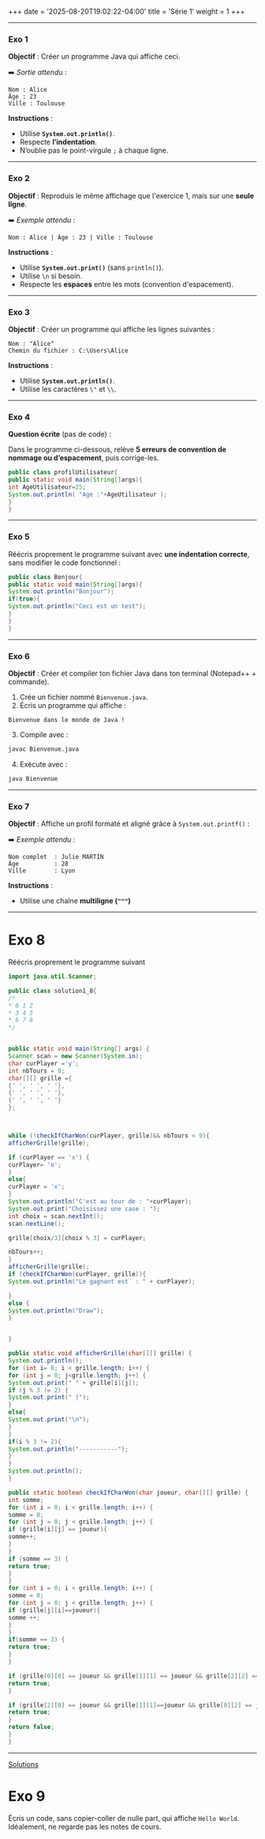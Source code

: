 +++
date = '2025-08-20T19:02:22-04:00'
title = 'Série 1'
weight = 1
+++



---

### Exo 1

**Objectif** : Créer un programme Java qui affiche ceci.

➡️ *Sortie attendu* :

```
Nom : Alice
Âge : 23
Ville : Toulouse
```

**Instructions** :

* Utilise **`System.out.println()`**.
* Respecte **l’indentation**.
* N’oublie pas le point-virgule `;` à chaque ligne.



---

### Exo 2

**Objectif** : Reproduis le même affichage que l'exercice 1, mais sur une **seule ligne**.

➡️ *Exemple attendu* :

```
Nom : Alice | Âge : 23 | Ville : Toulouse
```

**Instructions** :

* Utilise **`System.out.print()`** (sans `println()`).
* Utilise `\n` si besoin.
* Respecte les **espaces** entre les mots (convention d'espacement).



---

### Exo 3

**Objectif** : Créer un programme qui affiche les lignes suivantes :

```
Nom : "Alice"
Chemin du fichier : C:\Users\Alice
```

**Instructions** :

* Utilise **`System.out.println()`**.
* Utilise les caractères `\"` et `\\`.



---

### Exo 4

**Question écrite** (pas de code) :

Dans le programme ci-dessous, relève **5 erreurs de convention de nommage ou d’espacement**, puis corrige-les.

```java
public class profilUtilisateur{
public static void main(String[]args){
int AgeUtilisateur=25;
System.out.println( "Age :"+AgeUtilisateur );
}
}
```



---

### Exo 5

Réécris proprement le programme suivant avec **une indentation correcte**, sans modifier le code fonctionnel :

```java
public class Bonjour{
public static void main(String[]args){
System.out.println("Bonjour");
if(true){
System.out.println("Ceci est un test");
}
}
}
```



---

### Exo 6

**Objectif** : Créer et compiler ton fichier Java dans ton terminal (Notepad++ + commande).

1. Crée un fichier nommé `Bienvenue.java`.
2. Écris un programme qui affiche :

```
Bienvenue dans le monde de Java !
```

3. Compile avec :

```bash
javac Bienvenue.java
```

4. Exécute avec :

```bash
java Bienvenue
```



---

### Exo 7

**Objectif** : Affiche un profil formaté et aligné grâce à `System.out.printf()` :



➡️ *Exemple attendu* :

```
Nom complet  : Julie MARTIN
Âge          : 28
Ville        : Lyon
```

**Instructions** :

* Utilise une chaîne **multiligne (`"""`)** 

---

# Exo 8

Réécris proprement le programme suivant

```java
import java.util.Scanner;

public class solution1_8{
/*
* 0 1 2
* 3 4 5
* 6 7 8
*/


public static void main(String[] args) {
Scanner scan = new Scanner(System.in);
char curPlayer ='y';
int nbTours = 0;
char[][] grille ={
{' ', ' ', ' '},
{' ', ' ', ' '},
{' ', ' ', ' '}
};



while (!checkIfCharWon(curPlayer, grille)&& nbTours < 9){
afficherGrille(grille);

if (curPlayer == 'x') {
curPlayer= 'o';
}
else{
curPlayer = 'x';
}
System.out.println("C'est au tour de : "+curPlayer);
System.out.print("Choisissez une case : ");
int choix = scan.nextInt();
scan.nextLine();

grille[choix/3][choix % 3] = curPlayer;

nbTours++;
}
afficherGrille(grille);
if (checkIfCharWon(curPlayer, grille)){
System.out.println("Le gagnant est  : " + curPlayer);

}
else {
System.out.println("Draw");
}


}

public static void afficherGrille(char[][] grille) {
System.out.println();
for (int i= 0; i < grille.length; i++) {
for (int j = 0; j<grille.length; j++) {
System.out.print(" " + grille[i][j]);
if (j % 3 != 2) {
System.out.print(" |");
}
else{
System.out.print("\n");
}
}
if(i % 3 != 2){
System.out.println("-----------");
}
}
System.out.println();
}

public static boolean checkIfCharWon(char joueur, char[][] grille) {
int somme;
for (int i = 0; i < grille.length; i++) {
somme = 0;
for (int j = 0; j < grille.length; j++) {
if (grille[i][j] == joueur){
somme++;
}
}
if (somme == 3) {
return true;
}
}
for (int i = 0; i < grille.length; i++) {
somme = 0;
for (int j = 0; j < grille.length; j++) {
if (grille[j][i]==joueur){
somme ++;
}
}
if(somme == 3) {
return true;
}
}

if (grille[0][0] == joueur && grille[1][1] == joueur && grille[2][2] == joueur){
return true;
}

if (grille[2][0] == joueur && grille[1][1]==joueur && grille[0][2] == joueur) {
return true;
}
return false;
}
}

```

---
<a href="https://github.com/cegepmv/420-111/tree/main/solutions/serie1">Solutions</a>


# Exo 9 

Écris un code, sans copier-coller de nulle part, qui affiche `Hello World`. Idéalement, ne regarde pas les notes de cours.



